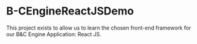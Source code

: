 # B-CEngineReactJSDemo
This project exists to allow us to learn the chosen front-end framework for our B&amp;C Engine Application: React JS.
